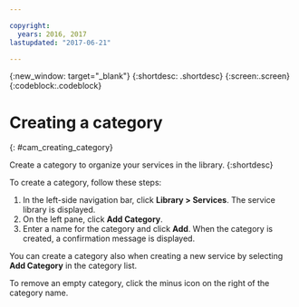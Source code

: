 ```yaml
---

copyright:
  years: 2016, 2017
lastupdated: "2017-06-21"

---
```

<!-- Copyright info and last updated date at top of file: REQUIRED
    The copyright and lastupdated info is YAML content that must occur at the top of the MD file, before attributes are listed.
    It must be --- surrounded by 3 dashes ---
    The value "years" can contain just one year or a two years separated by a comma. (years: 2014, 2016)
    The value "lastupdated" must be followed by a machine date in quotes in the following format: "YYYY-MM-DD"
    The value for "years" must be indented 2 spaces under "copyright", followed by "lastupdated" which should start on its own non-indented line.

-->

<!-- Common attributes used in the template are defined as follows: -->
{:new_window: target="_blank"}
{:shortdesc: .shortdesc}
{:screen:.screen}
{:codeblock:.codeblock}

<!-- Additional task topic: OPTIONAL
This is the template for additional task topics that are needed beyond the basic tasks in the getting started index.md.  As needed, other task topics can be included, with titles such as "Configuring x", "Administering y", "Managing z", etc. This topic is a peer of the getting started index.md in the <servicename>.ditamap. This topic can have one level of children and they also can be referenced in <servicename>.ditamap -->

# Creating a category
<!-- for example, Uploading your data -->
{: #cam_creating_category}
<!-- Provide an appropriate ID above -->

<!-- The short description section should include a sentence describing why this task is needed. For search engine optimization, include the service long name and "Bluemix". For example: -->

Create a category to organize your services in the library.
{:shortdesc}

To create a category, follow these steps:

1. In the left-side navigation bar, click **Library > Services**. The service library is displayed.
2. On the left pane, click **Add Category**. 
3. Enter a name for the category and click **Add**. When the category is created, a confirmation message is displayed.

You can create a category also when creating a new service by selecting **Add Category** in the category list.

To remove an empty category, click the minus icon on the right of the category name.


